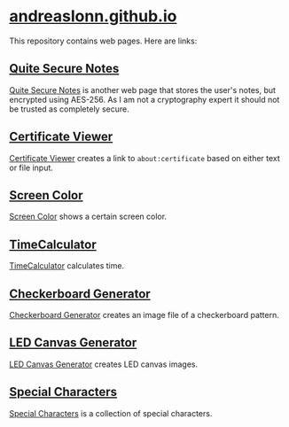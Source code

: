 # [andreaslonn.github.io](https://andreaslonn.se)
This repository contains web pages. Here are links:

## [Quite Secure Notes](https://andreaslonn.se/quitesecurenotes.html)
[Quite Secure Notes](https://andreaslonn.se/quitesecurenotes.html) is another web page that stores the user's notes, but encrypted using AES-256. As I am not a cryptography expert it should not be trusted as completely secure.

## [Certificate Viewer](https://andreaslonn.se/certviewer.html)
[Certificate Viewer](https://andreaslonn.se/certviewer.html) creates a link to `about:certificate` based on either text or file input.

## [Screen Color](https://andreaslonn.se/screencolor.html)
[Screen Color](https://andreaslonn.se/screencolor.html) shows a certain screen color.

## [TimeCalculator](https://andreaslonn.se/timecalculator.html)
[TimeCalculator](https://andreaslonn.se/timecalculator.html) calculates time.

## [Checkerboard Generator](https://andreaslonn.se/checkerboard.html)
[Checkerboard Generator](https://andreaslonn.se/checkerboard.html) creates an image file of a checkerboard pattern.

## [LED Canvas Generator](https://andreaslonn.se/ledcanvas.html)
[LED Canvas Generator](https://andreaslonn.se/ledcanvas.html) creates LED canvas images.

## [Special Characters](https://andreaslonn.se/specchars.html)
[Special Characters](https://andreaslonn.se/specchars.html) is a collection of special characters.
